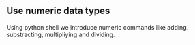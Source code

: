 ## Use numeric data types

Using python shell we introduce numeric commands like adding, substracting, multipliying and dividing.
